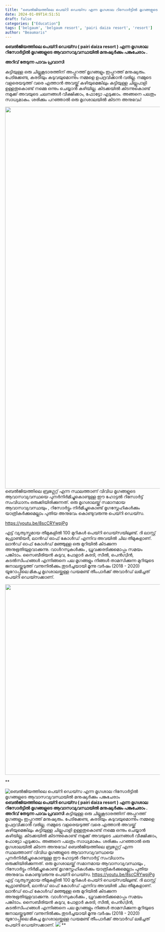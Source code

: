 ```yaml
---
title: "ബെൽജിയത്തിലെ പെയ്റി ഡെയ്സ എന്ന മൃഗശാല റിസോർട്ടിൽ മൃഗങ്ങളുടെ ആവാസവ്യവസ്ഥയിൽ മനുഷ്യർക്കും പങ്കുചേരാം"
date: 2024-01-09T14:51:51
draft: false
categories: ["Education"]
tags: ['belgaum', 'belgaum resort', 'pairi daiza resort', 'resort']
author: "Beaumaris"
---
```


<strong>ബെൽജിയത്തിലെ പെയ്റി ഡെയ്സ ( pairi daiza resort ) എന്ന മൃഗശാല റിസോർട്ടിൽ മൃഗങ്ങളുടെ ആവാസവ്യവസ്ഥയിൽ മനുഷ്യർക്കും പങ്കുചേരാം .</strong>

<strong>അറിവ് തേടുന്ന പാവം പ്രവാസി</strong>

കട്ടിയുള്ള ഒരു ചില്ലുകൂടാരത്തിന് അപ്പുറത്ത് മൃഗങ്ങളും ഇപ്പുറത്ത് മനുഷ്യരും. പേടിക്കേണ്ട, കരടിയും കടുവയുമൊന്നും നമ്മളെ ഉപദ്രവിക്കാൻ വരില്ല. നമ്മുടെ വളരെയടുത്ത് വരെ എത്താൻ അവയ്ക്ക് കഴിയുമെങ്കിലും കട്ടിയുള്ള ചില്ലുപാളി ഉള്ളതുകൊണ്ട് നമ്മെ ഒന്നും ചെയ്യാൻ കഴിയില്ല. കിടക്കയിൽ കിടന്നുകൊണ്ട് നമുക്ക് അവയുടെ ചലനങ്ങൾ വീക്ഷിക്കാം, ഫോട്ടോ എടുക്കാം. അങ്ങനെ പലതും സാധ്യമാകും. ശരിക്കും പറഞ്ഞാൽ ഒരു മൃഗശാലയിൽ കിടന്ന അനുഭവം!

<img class="alignnone size-full wp-image-437339" src="https://cdn.boolokam.com/articles/2024/01/acacacccc.webp" alt="" width="1240" height="1240" />ബെൽജിയത്തിലെ ബ്രഗ്ലേറ്റ് എന്ന സ്ഥലത്താണ് വിവിധ മൃഗങ്ങളുടെ ആവാസവ്യവസ്ഥയെ പുനർനിർമിച്ചുകൊണ്ടുള്ള ഈ ഹോട്ടൽ റിസോർട്ട് സംവിധാനം ഒരുക്കിയിരിക്കുന്നത്. ഒരു മൃഗശാലയ്ക്ക് സമാനമായ ആവാസവ്യവസ്ഥയും , റിസോർട്ടും നിർമിച്ചുകൊണ്ട് മൃഗസ്നേഹികൾക്കും യാത്രികർക്കുമെല്ലാം പുതിയ അനുഭവം കൊണ്ടുവരുന്നു പെയ്റി ഡെയ്സ.

https://youtu.be/8scCRYwpjPg

എട്ട് വ്യത്യസ്തമായ തീമുകളിൽ 100 മുറികൾ പെയ്റി ഡെയ്സയിലുണ്ട്. ദി ലാസ്റ്റ് ഫ്രോണ്ടിയർ, ലാൻഡ് ഓഫ് കോൾഡ് എന്നിവ അവയിൽ ചില തീമുകളാണ്. ലാൻഡ് ഓഫ് കോൾഡ് മഞ്ഞുള്ള ഒരു മുറിയിൽ കിടക്കുന്ന അനുഭൂതിയുളവാക്കുന്നു. വാൾറസുകൾക്കും , ധ്രുവക്കരടിക്കുമൊപ്പം സമയം പങ്കിടാം. സൈബീരിയൻ കടുവ, പോളാർ കരടി, സീൽ, പെൻഗ്വിൻ, കടൽസിംഹങ്ങൾ എന്നിങ്ങനെ പല മൃഗങ്ങളും നിങ്ങൾ താമസിക്കുന്ന മുറിയുടെ ജനാലയ്ക്കടുത്ത് വന്നുനിൽക്കും.തുടർച്ചയായി മൂന്നു വർഷം (2018 - 2020) യൂറോപ്പിലെ മികച്ച മൃഗശാലയ്ക്കുള്ള ഡയമണ്ട് തീംപാർക്ക് അവാർഡ് ലഭിച്ചത് പെയ്റി ഡെയ്സക്കാണ്.

<img class="alignnone  wp-image-437344" src="https://cdn.boolokam.com/articles/2024/01/vvaavav.jpg" alt="" width="671" height="619" />

**


![ബെൽജിയത്തിലെ പെയ്റി ഡെയ്സ എന്ന മൃഗശാല റിസോർട്ടിൽ മൃഗങ്ങളുടെ ആവാസവ്യവസ്ഥയിൽ മനുഷ്യർക്കും പങ്കുചേരാം](https://cdn.boolokam.com/articles/2024/01/acacacccc.webp)**ബെൽജിയത്തിലെ പെയ്റി ഡെയ്സ ( pairi daiza resort ) എന്ന മൃഗശാല റിസോർട്ടിൽ മൃഗങ്ങളുടെ ആവാസവ്യവസ്ഥയിൽ മനുഷ്യർക്കും പങ്കുചേരാം .** **അറിവ് തേടുന്ന പാവം പ്രവാസി** കട്ടിയുള്ള ഒരു ചില്ലുകൂടാരത്തിന് അപ്പുറത്ത് മൃഗങ്ങളും ഇപ്പുറത്ത് മനുഷ്യരും. പേടിക്കേണ്ട, കരടിയും കടുവയുമൊന്നും നമ്മളെ ഉപദ്രവിക്കാൻ വരില്ല. നമ്മുടെ വളരെയടുത്ത് വരെ എത്താൻ അവയ്ക്ക് കഴിയുമെങ്കിലും കട്ടിയുള്ള ചില്ലുപാളി ഉള്ളതുകൊണ്ട് നമ്മെ ഒന്നും ചെയ്യാൻ കഴിയില്ല. കിടക്കയിൽ കിടന്നുകൊണ്ട് നമുക്ക് അവയുടെ ചലനങ്ങൾ വീക്ഷിക്കാം, ഫോട്ടോ എടുക്കാം. അങ്ങനെ പലതും സാധ്യമാകും. ശരിക്കും പറഞ്ഞാൽ ഒരു മൃഗശാലയിൽ കിടന്ന അനുഭവം! ബെൽജിയത്തിലെ ബ്രഗ്ലേറ്റ് എന്ന സ്ഥലത്താണ് വിവിധ മൃഗങ്ങളുടെ ആവാസവ്യവസ്ഥയെ പുനർനിർമിച്ചുകൊണ്ടുള്ള ഈ ഹോട്ടൽ റിസോർട്ട് സംവിധാനം ഒരുക്കിയിരിക്കുന്നത്. ഒരു മൃഗശാലയ്ക്ക് സമാനമായ ആവാസവ്യവസ്ഥയും , റിസോർട്ടും നിർമിച്ചുകൊണ്ട് മൃഗസ്നേഹികൾക്കും യാത്രികർക്കുമെല്ലാം പുതിയ അനുഭവം കൊണ്ടുവരുന്നു പെയ്റി ഡെയ്സ. https://youtu.be/8scCRYwpjPg എട്ട് വ്യത്യസ്തമായ തീമുകളിൽ 100 മുറികൾ പെയ്റി ഡെയ്സയിലുണ്ട്. ദി ലാസ്റ്റ് ഫ്രോണ്ടിയർ, ലാൻഡ് ഓഫ് കോൾഡ് എന്നിവ അവയിൽ ചില തീമുകളാണ്. ലാൻഡ് ഓഫ് കോൾഡ് മഞ്ഞുള്ള ഒരു മുറിയിൽ കിടക്കുന്ന അനുഭൂതിയുളവാക്കുന്നു. വാൾറസുകൾക്കും , ധ്രുവക്കരടിക്കുമൊപ്പം സമയം പങ്കിടാം. സൈബീരിയൻ കടുവ, പോളാർ കരടി, സീൽ, പെൻഗ്വിൻ, കടൽസിംഹങ്ങൾ എന്നിങ്ങനെ പല മൃഗങ്ങളും നിങ്ങൾ താമസിക്കുന്ന മുറിയുടെ ജനാലയ്ക്കടുത്ത് വന്നുനിൽക്കും.തുടർച്ചയായി മൂന്നു വർഷം (2018 - 2020) യൂറോപ്പിലെ മികച്ച മൃഗശാലയ്ക്കുള്ള ഡയമണ്ട് തീംപാർക്ക് അവാർഡ് ലഭിച്ചത് പെയ്റി ഡെയ്സക്കാണ്. ![](https://cdn.boolokam.com/articles/2024/01/vvaavav.jpg) **
